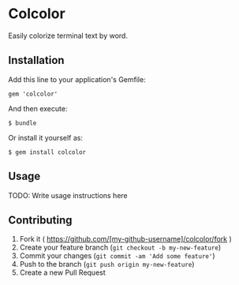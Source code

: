 # Colcolor

Easily colorize terminal text by word.

## Installation

Add this line to your application's Gemfile:

    gem 'colcolor'

And then execute:

    $ bundle

Or install it yourself as:

    $ gem install colcolor

## Usage

TODO: Write usage instructions here

## Contributing

1. Fork it ( https://github.com/[my-github-username]/colcolor/fork )
2. Create your feature branch (`git checkout -b my-new-feature`)
3. Commit your changes (`git commit -am 'Add some feature'`)
4. Push to the branch (`git push origin my-new-feature`)
5. Create a new Pull Request
